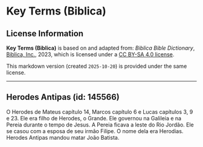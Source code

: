 # Key Terms (Biblica)

## License Information

**Key Terms (Biblica)** is based on and adapted from: _Biblica Bible Dictionary_, [Biblica, Inc.](https://www.biblica.com/), 2023, which is licensed under a [CC BY-SA 4.0 license](https://creativecommons.org/licenses/by-sa/4.0/legalcode.en).

This markdown version (created `2025-10-20`) is provided under the same license.



--------------------------------

## Herodes Antipas (id: 145566)

O Herodes de Mateus capítulo 14, Marcos capítulo 6 e Lucas capítulos 3, 9 e 23\. Ele era filho de Herodes, o Grande. Ele governou na Galileia e na Pereia durante o tempo de Jesus. A Pereia ficava a leste do Rio Jordão. Ele se casou com a esposa de seu irmão Filipe. O nome dela era Herodias. Herodes Antipas mandou matar João Batista.


